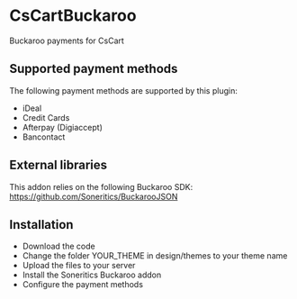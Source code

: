 # CsCartBuckaroo
Buckaroo payments for CsCart

## Supported payment methods
The following payment methods are supported by this plugin:
 * iDeal
 * Credit Cards
 * Afterpay (Digiaccept)
 * Bancontact

## External libraries
This addon relies on the following Buckaroo SDK: https://github.com/Soneritics/BuckarooJSON

## Installation
 - Download the code
 - Change the folder YOUR_THEME in design/themes to your theme name
 - Upload the files to your server
 - Install the Soneritics Buckaroo addon
 - Configure the payment methods
